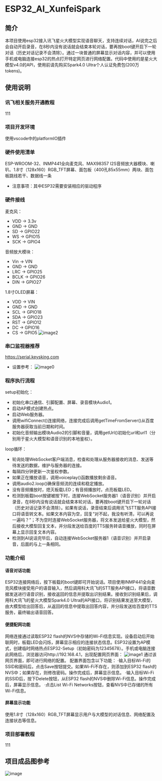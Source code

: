 # ESP32_AI_XunfeiSpark
## 简介
本项目使用esp32接入讯飞星火大模型实现语音聊天，支持连续对话，AI说完之后会自动开启录音，在8秒内没有说话就会结束本轮对话，要再按boot键开启下一轮对话（历史对话记录不会清除）。通过一块普通的屏幕显示对话内容，并可以使用手机或电脑连接esp32的热点打开特定网页进行网络配置。代码中使用的是星火大模型v4.0的API，使用前请先购买Spark4.0 Ultra个人认证免费包(200万tokens)。
## 使用说明
### 讯飞相关服务开通教程
111
### 项目开发环境
使用vscode中的platformIO插件
### 硬件使用清单
ESP-WROOM-32、INMP441全向麦克风、MAX98357 I2S音频放大器模块、喇叭、1.8寸（128x160）RGB_TFT屏幕、面包板（400孔85x55mm）两块、面包板跳线若干、数据线一条
- 注意事项：其中ESP32需要安装相应的驱动程序
### 硬件接线
麦克风：
- VDD -> 3.3v
- GND -> GND
- SD -> GPIO22
- WS -> GPIO15
- SCK -> GPIO4

音频放大模块：
- Vin -> VIN
- GND -> GND
- LRC -> GPIO25
- BCLK -> GPIO26
- DIN -> GPIO27

1.8寸OLED屏幕：
- VDD -> VIN
- GND -> GND
- SCL -> GPIO18
- SDA -> GPIO23
- RST -> GPIO12
- DC -> GPIO16
- CS -> GPIO5
![image2](./images/connection.png)
### 串口监视器推荐
https://serial.keysking.com
- 设置参考：
![image0](./images/set.png)
### 程序执行流程
setup初始化：
- 初始化串口通信、引脚配置、屏幕、录音模块Audio1。
- 启动AP模式创建热点。
- 启动Web服务器。
- 调用wifiConnect()连接网络，连接完成后调用getTimeFromServer()从百度服务器获取当前日期和时间。
- 初始化音频输出模块Audio2的引脚和音量，调用getUrl()初始化url和url1（分别用于星火大模型和语音识别的本地鉴权）。

loop循环：
- 轮询处理WebSocket客户端消息，检查和处理从服务器接收的消息、发送等待发送的数据，维护与服务器的连接。
- 每隔四分钟更新一次鉴权参数。
- 如果正在播放语音，调用voiceplay()函数播放剩余语音。
- 调用audio2.loop()确保音频流的连续和稳定播放。
- 没有音频播放时，熄灭板载LED；有音频播放时，点亮板载LED。
- 检测到板载boot按键被按下时，连接WebSocket服务器1（语音识别）并开启录音，在8秒内没有说话就会结束本轮对话，要再按boot键开启下一轮对话（历史对话记录不会清除）。如果有说话，录音结束后调用讯飞STT服务API接口将语音转文本。如果文本内容为空，回复“对不起，我没有听清，可以再说一遍吗？”；不为空时连接WebSocket服务器，将文本发送给星火大模型，然后接收大模型回复文本，并分段发送给百度的TTS服务转语音播放，同时在屏幕上显示回复文本内容。
- 检测到AI说话完毕后，自动连接WebSocket服务器1（语音识别）并开启录音，后面的与上一条相同。
### 功能介绍
#### 语音对话功能
ESP32连接网络后，按下板载的boot键即可开始说话。项目使用INMP441全向麦克风模块接受用户的语音输入，然后调用科大讯飞的STT服务API接口，将语音数据发送进行语音识别，接收返回的信息并提取出识别结果。接收到识别结果后，调用科大讯飞的星火大模型Spark4.0 Ultra的API接口，将识别结果发送至大模型，由大模型给出回答后，从返回的信息中提取出回答内容，并分段发送给百度的TTS服务，最终输出语音回答。
#### 便捷配网功能
网络连接通过读取ESP32 flash的NVS中存储的Wi-Fi信息实现。设备启动后开始联网时，板载LED会闪烁，屏幕显示相应的连接状态信息。ESP32设置为AP模式，创建临时网络热点ESP32-Setup（初始密码为12345678）。手机或电脑连接此网络后，浏览器访问http://192.168.4.1，出现配置网页界面：
![image1](./images/wifiset.jpg)
通过该网页界面，即可进行网络的配置。
配置界面包含以下功能：
·输入目标Wi-Fi的SSID和密码后，点击Save按钮提交。如果Wi-Fi不存在，则添加到ESP32 flash的NVS中；如果存在，则修改密码。操作完成后，屏幕显示信息。
·输入目标Wi-Fi的SSID后，按下Delete按钮，从ESP32 flash的NVS中删除Wi-Fi信息。操作完成后，屏幕显示信息。
·点击List Wi-Fi Networks按钮，查看NVS中已存储的所有Wi-Fi信息。
#### 屏幕显示功能
使用1.8寸（128x160）RGB_TFT屏幕显示用户与大模型的对话信息、网络配置及连接状态等信息。
### 项目部署教程
111
## 项目成品图参考
![image](./images/results.jpg)